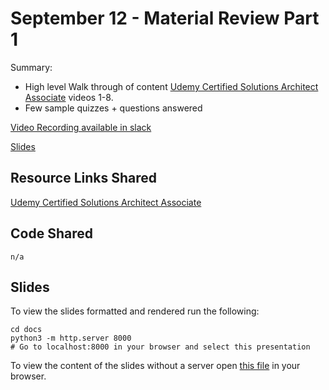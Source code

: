 # September 12 - Material Review Part 1

Summary:  

- High level Walk through of content  [Udemy Certified Solutions Architect Associate](https://www.udemy.com/course/aws-certified-solutions-architect-associate-saa-c02/) videos 1-8.
- Few sample quizzes + questions answered


[Video Recording available in slack](https://wwcodecloud.slack.com/archives/CLS3849RN/p1600215360028500)

[Slides](https://techandtutus.com/aws-certification-resources/9-12_material_review_1.html#1)


## Resource Links Shared

[Udemy Certified Solutions Architect Associate](https://www.udemy.com/course/aws-certified-solutions-architect-associate-saa-c02/)


## Code Shared

`n/a`

## Slides

To view the slides formatted and rendered run the following:

  ```shell
  cd docs
  python3 -m http.server 8000
  # Go to localhost:8000 in your browser and select this presentation
  ```

To view the content of the slides without a server open [this file](../../../docs/9-12_material_review_1.html) in your browser.
